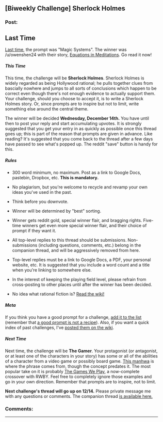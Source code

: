 ## [Biweekly Challenge] Sherlock Holmes

### Post:

## Last Time

[Last time,](https://www.reddit.com/r/rational/comments/5dd49p/biweekly_challenge_magic_systems/?sort=confidence) the prompt was "Magic Systems". The winner was /u/owenshen24 with their story, [Equations in Meditations](https://www.reddit.com/r/rational/comments/5dd49p/biweekly_challenge_magic_systems/dac8mdz/?sort=confidence). Go read it now!

##### This Time

This time, the challenge will be **Sherlock Holmes**. Sherlock Holmes is widely regarded as being Hollywood rational; he pulls together clues from bascially nowhere and jumps to all sorts of conclusions which happen to be correct even though there's not enough evidence to actually support them. Your challenge, should you choose to accept it, is to write a Sherlock Holmes story. Or, since prompts are to inspire but not to limit, write something else around the central theme.

The winner will be decided **Wednesday, December 14th.** You have until then to post your reply and start accumulating upvotes. It is strongly suggested that you get your entry in as quickly as possible once this thread goes up; this is part of the reason that prompts are given in advance. Like reading? It's suggested that you come back to the thread after a few days have passed to see what's popped up. The reddit "save" button is handy for this.

##### Rules

* 300 word minimum, no maximum. Post as a link to Google Docs, pastebin, Dropbox, etc. **This is mandatory.**

* No plagiarism, but you're welcome to recycle and revamp your own ideas you've used in the past.

* Think before you downvote.

* Winner will be determined by "best" sorting.

* Winner gets reddit gold, special winner flair, and bragging rights. Five-time winners get even more special winner flair, and their choice of prompt if they want it.

* All top-level replies to this thread should be submissions. Non-submissions (including questions, comments, etc.) belong in the companion thread, and will be aggressively removed from here.

* Top-level replies must be a link to Google Docs, a PDF, your personal website, etc. It is suggested that you include a word count and a title when you're linking to somewhere else.

* In the interest of keeping the playing field level, please refrain from cross-posting to other places until after the winner has been decided.

* No idea what rational fiction is? [Read the wiki!](http://www.reddit.com/r/rational/wiki/index)

##### Meta

If you think you have a good prompt for a challenge, [add it to the list](https://docs.google.com/spreadsheets/d/1B6HaZc8FYkr6l6Q4cwBc9_-Yq1g0f_HmdHK5L1tbEbA/edit?usp=sharing) (remember that [a good prompt is not a recipe](http://www.reddit.com/r/WritingPrompts/wiki/prompts?src=RECIPE)). Also, if you want a quick index of past challenges, I've [posted them on the wiki](https://www.reddit.com/r/rational/wiki/weeklychallenge).

##### Next Time

Next time, the challenge will be **The Gamer**. Your protagonist (or antagonist, or at least one of the characters in your story) has some or all of the abilities of a character from a video game or possibly board game. [This manhwa](http://www.webtoons.com/en/fantasy/the-gamer/ep-1/viewer?title_no=88&episode_no=1) is where the phrase comes from, though the concept predates it. The most popular take on it is probably [The Games We Play](https://forums.spacebattles.com/threads/rwby-the-gamer-the-games-we-play-disk-five.341621/), a now-complete crossover with RWBY. Feel free to completely ignore those examples and go in your own direction. Remember that prompts are to inspire, not to limit.

**Next challenge's thread will go up on 12/14.** Please private message me with any questions or comments. The companion thread [is available here.](https://www.reddit.com/r/rational/comments/5ftn68/challenge_companion_sherlock_holmes/)

### Comments:

---

